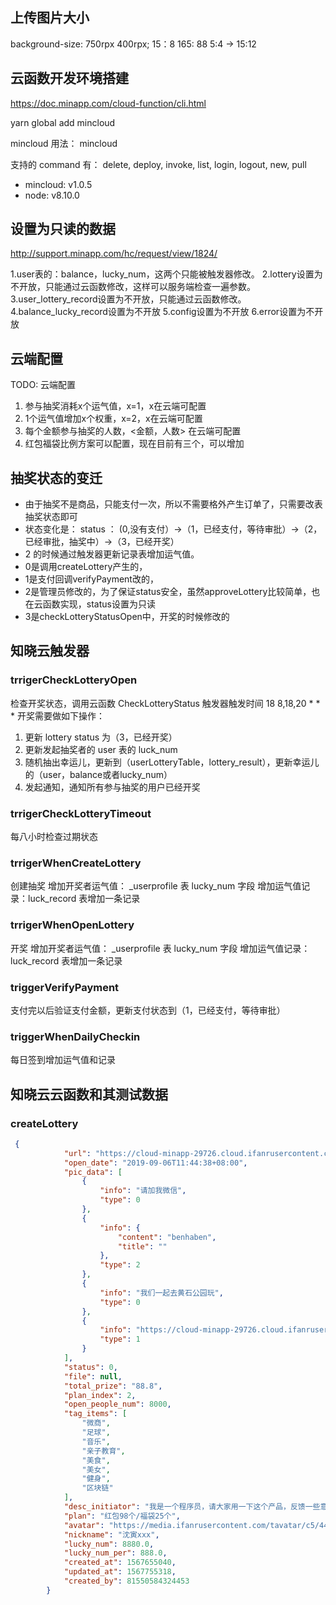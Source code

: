 ## 上传图片大小

background-size: 750rpx 400rpx;
15：8
165: 88
5:4 -> 15:12


## 云函数开发环境搭建

https://doc.minapp.com/cloud-function/cli.html

yarn global add mincloud

mincloud
用法：
 mincloud <command>

支持的 command 有：
   delete, deploy, invoke, list, login, logout, new, pull

- mincloud: v1.0.5
- node: v8.10.0

## 设置为只读的数据

http://support.minapp.com/hc/request/view/1824/

1.user表的：balance，lucky_num，这两个只能被触发器修改。
2.lottery设置为不开放，只能通过云函数修改，这样可以服务端检查一遍参数。
3.user_lottery_record设置为不开放，只能通过云函数修改。
4.balance_lucky_record设置为不开放
5.config设置为不开放
6.error设置为不开放

## 云端配置
TODO: 云端配置
1. 参与抽奖消耗x个运气值，x=1，x在云端可配置
2. 1个运气值增加x个权重，x=2，x在云端可配置
3. 每个金额参与抽奖的人数，<金额，人数> 在云端可配置
4. 红包福袋比例方案可以配置，现在目前有三个，可以增加

## 抽奖状态的变迁

 * 由于抽奖不是商品，只能支付一次，所以不需要格外产生订单了，只需要改表抽奖状态即可
 * 状态变化是： status ： (0,没有支付）->（1，已经支付，等待审批）->（2，已经审批，抽奖中）->（3，已经开奖）
 * 2 的时候通过触发器更新记录表增加运气值。
 * 0是调用createLottery产生的，
 * 1是支付回调verifyPayment改的，
 * 2是管理员修改的，为了保证status安全，虽然approveLottery比较简单，也在云函数实现，status设置为只读
 * 3是checkLotteryStatusOpen中，开奖的时候修改的

## 知晓云触发器

### trrigerCheckLotteryOpen 

检查开奖状态，调用云函数 CheckLotteryStatus 
触发器触发时间 18 8,18,20 * * *
开奖需要做如下操作：

1. 更新 lottery status 为（3，已经开奖）
2. 更新发起抽奖者的 user 表的 luck_num
3. 随机抽出幸运儿，更新到（userLotteryTable，lottery_result），更新幸运儿的（user，balance或者lucky_num）
4. 发起通知，通知所有参与抽奖的用户已经开奖

### trrigerCheckLotteryTimeout

每八小时检查过期状态

### trrigerWhenCreateLottery
创建抽奖
增加开奖者运气值： _userprofile 表 lucky_num 字段
增加运气值记录：luck_record 表增加一条记录

### trrigerWhenOpenLottery
开奖
增加开奖者运气值： _userprofile 表 lucky_num 字段
增加运气值记录：luck_record 表增加一条记录

### triggerVerifyPayment

支付完以后验证支付金额，更新支付状态到（1，已经支付，等待审批）

### triggerWhenDailyCheckin

每日签到增加运气值和记录

## 知晓云云函数和其测试数据

### createLottery

```json
 {
            "url": "https://cloud-minapp-29726.cloud.ifanrusercontent.com/1i5h6hpru0CZ8tVP.png",
            "open_date": "2019-09-06T11:44:38+08:00",
            "pic_data": [
                {
                    "info": "请加我微信",
                    "type": 0
                },
                {
                    "info": {
                        "content": "benhaben",
                        "title": ""
                    },
                    "type": 2
                },
                {
                    "info": "我们一起去黄石公园玩",
                    "type": 0
                },
                {
                    "info": "https://cloud-minapp-29726.cloud.ifanrusercontent.com/1i5igytoLiZzepmD.jpeg",
                    "type": 1
                }
            ],
            "status": 0,
            "file": null,
            "total_prize": "88.8",
            "plan_index": 2,
            "open_people_num": 8000,
            "tag_items": [
                "微商",
                "足球",
                "音乐",
                "亲子教育",
                "美食",
                "美女",
                "健身",
                "区块链"
            ],
            "desc_initiator": "我是一个程序员，请大家用一下这个产品，反馈一些意见",
            "plan": "红包98个/福袋25个",
            "avatar": "https://media.ifanrusercontent.com/tavatar/c5/44/c544557294841c832a8ac3f0d16550e500530773.jpg",
            "nickname": "沈寅xxx",
            "lucky_num": 8880.0,
            "lucky_num_per": 888.0,
            "created_at": 1567655040,
            "updated_at": 1567755318,
            "created_by": 81550584324453
        }
```